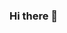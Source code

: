 ### Hi there 👋

<!--
**Scholar-Bijay/Scholar-Bijay** is a ✨ _special_ ✨ repository because its `README.md` (this file) appears on your GitHub profile.

My name is Bijay and here's a little information about me-

- 🔭 My native language - ![C Sharp](https://img.shields.io/badge/-C%20Sharp-black?labelColor=239120&style=flat-square&logo=C+Sharp) ![XAML](https://img.shields.io/badge/-XAML-black?labelColor=0C54C2&style=flat-square&logo=XAML)
  ![Python](https://img.shields.io/badge/-Python-Black?labelColor=EEED09&style=flat-square&logo=Python)
- 🔭 I’m currently working on ...
- 🌱 I’m currently learning ...
- 👯 I’m looking to collaborate on ...
- 🤔 I’m looking for help with ...
- 💬 Ask me about ...
- 📫 How to reach me: ...
- 😄 Pronouns: ...
- ⚡ Fun fact: ...
-->
